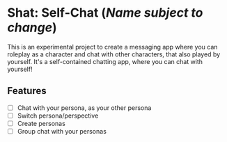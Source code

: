 # Shat: Self-Chat (*Name subject to change*)

This is an experimental project to create a messaging app where you can roleplay as a character and chat with other characters, that also played by yourself. It's a self-contained chatting app, where you can chat with yourself!

## Features

- [ ] Chat with your persona, as your other persona
- [ ] Switch persona/perspective
- [ ] Create personas
- [ ] Group chat with your personas